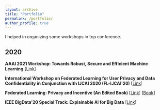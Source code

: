 ```yaml
---
layout: archive
title: "Portfolio"
permalink: /portfolio/
author_profile: true
---
```


I helped in organizing some workshops in top conference.

2020
------
**AAAI 2021 Workshop: Towards Robust, Secure and Efficient Machine Learning** \[[Link](http://federated-learning.org/rseml2021/)\]

**International Workshop on Federated Learning for User Privacy and Data Confidentiality in Conjunction with IJCAI 2020 (FL-IJCAI'20)** \[[Link](http://fl-ijcai20.federated-learning.org/)\]

**Federated Learning: Privacy and Incentive (An Edited Book)** \[[Link](http://www.federated-learning.org/FLPI/)\] \[[Book](https://www.springer.com/gp/book/9783030630751)\]

**IEEE BigData'20 Special Track: Explainable AI for Big Data** \[[Link](https://www.cse.wustl.edu/~ychen/IEEE-XAI-2020/)\]